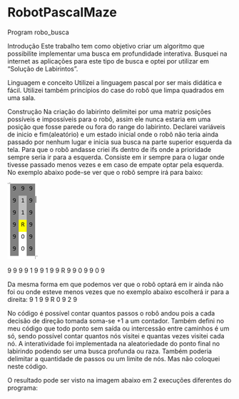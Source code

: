 # RobotPascalMaze
Program robo_busca


Introdução
Este trabalho tem como objetivo criar um algoritmo que possibilite implementar uma busca em profundidade interativa. Busquei na internet as aplicações para este tipo de busca e optei por utilizar em “Solução de Labirintos”.

Linguagem e conceito
Utilizei a linguagem pascal por ser mais didática e fácil. Utilizei também princípios do case do robô que limpa quadrados em uma sala.

Construção
Na criação do labirinto delimitei por uma matriz posições possíveis e impossíveis para o robô, assim ele nunca estaria em uma posição que fosse parede ou fora do range do labirinto.
Declarei variáveis de inicio e fim(aleatório) e um estado inicial onde o robô não teria ainda passado por nenhum lugar e inicia sua busca na parte superior esquerda da tela. 
Para que o robô andasse criei ifs dentro de ifs onde a prioridade sempre seria ir para a esquerda. Consiste em ir sempre para o lugar onde tivesse passado menos vezes e em caso de empate optar pela esquerda. 
No exemplo abaixo pode-se ver que o robô sempre irá para baixo:

<img src="https://github.com/TiagoHucs/RobotPascalMaze/blob/master/imgs/img1.PNG" alt="img1.PNG">

9	9	9
9	1	9
9	1	9
9	R	9
9	0	9
9	0	9
 
Da mesma forma em que podemos ver que o robô optará em ir ainda não foi ou onde esteve menos vezes que no exemplo abaixo escolherá ir para a direita:
9	1	9
9	R	0
9	2	9
 
 
No código é possível contar quantos passos o robô andou pois a cada decisão de direção tomada soma-se +1 a um contador. Também defini no meu código que todo ponto sem saída ou intercessão entre caminhos é um só, sendo possível contar quantos nós visitei e quantas vezes visitei cada nó.
A interatividade foi implementada na aleatoriedade do ponto final no labirindo podendo ser uma busca profunda ou raza. Também poderia delimitar  a quantidade de passos ou um limite de nós. Mas não coloquei neste código.

O resultado pode ser visto na imagem abaixo em 2 execuções diferentes do programa:
    
